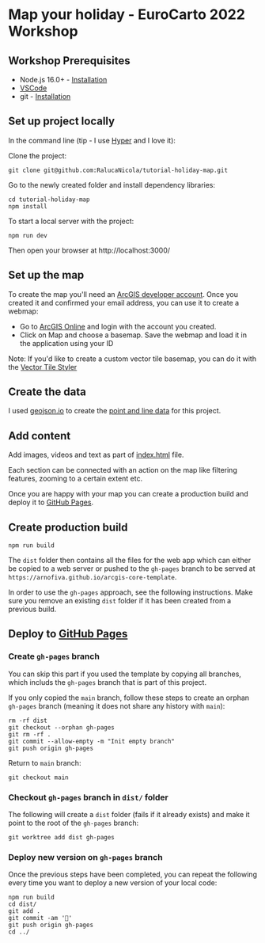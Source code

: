 # Map your holiday - EuroCarto 2022 Workshop

## Workshop Prerequisites

- Node.js 16.0+ - [Installation](https://nodejs.org/en/)
- [VSCode](https://code.visualstudio.com/)
- git - [Installation](https://git-scm.com/book/en/v2/Getting-Started-Installing-Git)

## Set up project locally

In the command line (tip - I use [Hyper](https://hyper.is/) and I love it):

Clone the project:

```
git clone git@github.com:RalucaNicola/tutorial-holiday-map.git
```

Go to the newly created folder and install dependency libraries:

```
cd tutorial-holiday-map
npm install
```

To start a local server with the project:

```
npm run dev
```

Then open your browser at http://localhost:3000/

## Set up the map

To create the map you'll need an [ArcGIS developer account](https://developers.arcgis.com/). Once you created it and confirmed your email address, you can use it to create a webmap:

- Go to [ArcGIS Online](https://www.arcgis.com/index.html) and login with the account you created.
- Click on Map and choose a basemap. Save the webmap and load it in the application using your ID

Note: If you'd like to create a custom vector tile basemap, you can do it with the [Vector Tile Styler](https://developers.arcgis.com/vector-tile-style-editor/)

## Create the data

I used [geojson.io](https://geojson.io/) to create the [point and line data](./public/data/) for this project.

## Add content

Add images, videos and text as part of [index.html](./src/index.html) file.

Each section can be connected with an action on the map like filtering features, zooming to a certain extent etc.

Once you are happy with your map you can create a production build and deploy it to [GitHub Pages](https://pages.github.com/).

## Create production build

```
npm run build
```

The `dist` folder then contains all the files for the web app which can either be copied to a web server or pushed to the `gh-pages` branch to be served at `https://arnofiva.github.io/arcgis-core-template`.

In order to use the `gh-pages` approach, see the following instructions. Make sure you remove an existing `dist` folder if it has been created from a previous build.

## Deploy to [GitHub Pages](https://pages.github.com/)

### Create `gh-pages` branch

You can skip this part if you used the template by copying all branches, which includs the `gh-pages` branch that is part of this project.

If you only copied the `main` branch, follow these steps to create an orphan `gh-pages` branch (meaning it does not share any history with `main`):

```
rm -rf dist
git checkout --orphan gh-pages
git rm -rf .
git commit --allow-empty -m "Init empty branch"
git push origin gh-pages
```

Return to `main` branch:

```
git checkout main
```

### Checkout `gh-pages` branch in `dist/` folder

The following will create a `dist` folder (fails if it already exists) and make it point to the root of the `gh-pages` branch:

```
git worktree add dist gh-pages
```

### Deploy new version on `gh-pages` branch

Once the previous steps have been completed, you can repeat the following every time you want to deploy a new version of your local code:

```
npm run build
cd dist/
git add .
git commit -am '🎉'
git push origin gh-pages
cd ../
```
